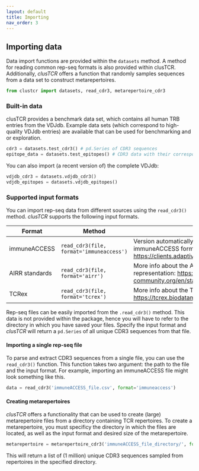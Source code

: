 ```yaml
---
layout: default
title: Importing
nav_order: 3
---
```


##  Importing data

Data import functions are provided within the `datasets` method. A method for reading common rep-seq formats is also provided within clusTCR. Additionally, *clusTCR* offers a function that randomly samples sequences from a data set to construct metarepertoires.

```python
from clustcr import datasets, read_cdr3, metarepertoire_cdr3
```

### Built-in data

clusTCR provides a benchmark data set, which contains all human TRB entries from the VDJdb. Example data sets (which correspond to high-quality VDJdb entries) are available that can be used for benchmarking and or exploration.

```python
cdr3 = datasets.test_cdr3() # pd.Series of CDR3 sequences
epitope_data = datasets.test_epitopes() # CDR3 data with their corresponding epitopes
```

You can also import (a recent version of) the complete VDJdb:

```python
vdjdb_cdr3 = datasets.vdjdb_cdr3()
vdjdb_epitopes = datasets.vdjdb_epitopes()
```

### Supported input formats

You can import rep-seq data from different sources using the `read_cdr3()` method.  *clusTCR* supports the following input formats.

| Format         | Method                                   | Info                                                         |
| -------------- | ---------------------------------------- | ------------------------------------------------------------ |
| immuneACCESS   | `read_cdr3(file, format='immuneaccess')` | Version automatically detected. More info about the immuneACCESS format: https://clients.adaptivebiotech.com/immuneaccess. |
| AIRR standards | `read_cdr3(file, format='airr')`         | More info about the AIRR standards data representation: https://docs.airr-community.org/en/stable/datarep/rearrangements.html. |
| TCRex          | `read_cdr3(file, format='tcrex')`        | More info about the TCRex format: https://tcrex.biodatamining.be/instructions/. |

Rep-seq files can be easily imported from the `.read_cdr3()` method. This data is not provided within the package, hence you will have to refer to the directory in which you have saved your files. Specify the input format and *clusTCR* will return a `pd.Series` of all unique CDR3 sequences from that file.

#### Importing a single rep-seq file

To parse and extract CDR3 sequences from a single file, you can use the `read_cdr3()` function.  This function takes two argument: the path to the file and the input format. For example, importing an immuneACCESS file might look something like this.

```python
data = read_cdr3('immuneACCESS_file.csv', format='immuneaccess')
```

#### Creating metarepertoires

*clusTCR* offers a functionality that can be used to create (large) metarepertoire files from a directory containing TCR repertoires. To create a metarepertoire, you must specificy the directory in which the files are located, as well as the input format and desired size of the metarepertoire.

```python
metarepertoire = metarepertoire_cdr3('immuneACCESS_file_directory/', format='immuneaccess', n_sequences=10**6)
```

This will return a list of (1 million) unique CDR3 sequences sampled from repertoires in the specified directory.
